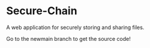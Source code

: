 # Secure-Chain
A web application for securely storing and sharing files.

Go to the newmain branch to get the source code!
